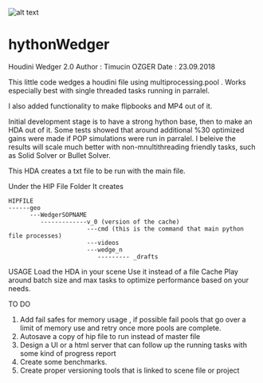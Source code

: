 
![alt text](https://github.com/tricecold/hythonWedger/blob/master/wedger2.jpg)


# hythonWedger
Houdini Wedger 2.0
Author :   Timucin OZGER
Date   :   23.09.2018


This little code wedges a houdini file using multiprocessing.pool . Works especially best with single threaded tasks running in parralel.

I also added functionality to make flipbooks and MP4 out of it.

Initial development stage is to have a strong hython base, then to make an HDA out of it.
Some tests showed that around additional %30 optimized gains were made if POP simulations were run in parralel. I beleive the results will scale much better with non-mnultithreading friendly tasks, such as Solid Solver or Bullet Solver.

This HDA creates a txt file to be run with the main file.

Under the HIP File Folder It creates 
```
HIPFILE
------geo
      ---WedgerSOPNAME
         -------------v_0 (version of the cache)
                      ---cmd (this is the command that main python file processes)
                      ---videos
                      ---wedge_n
                         --------- _drafts
```
             
USAGE
Load the HDA in your scene
Use it instead of a file Cache
Play around batch size and max tasks to optimize performance based on your needs.

TO DO
1) Add fail safes for memory usage , if possible fail pools that go over a limit of memory use and retry once more pools are complete.
2) Autosave a copy of hip file to run instead of master file
3) Design a UI or a html server that can follow up the running tasks with some kind of progress report
4) Create some benchmarks.
6) Create proper versioning tools that is linked to scene file or project





